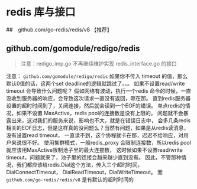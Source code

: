 # redis 库与接口



##　github.com/go-redis/redis/v8 【推荐】


## github.com/gomodule/redigo/redis
> 注意：redigo_imp.go 不再继续维护实现 redis_interface.go 的接口

注意：
`github.com/gomodule/redigo/redis` 如果你不传入 timeout 的值，那么默认0值的话，这两个set deadline的逻辑就跳过了。。。
如果不设置read/write timeout 会导致什么问题呢？
假如网络有波动，执行一个redis 命令的时候，一直没收到服务器的响应，会导致这次请求一直没有返回，晾在那。
直到redis服务器设置的超时时间到了，关闭连接，然后就会读到一个EOF的错误。
单点redis的情况，如果不设置 MaxActive，redis pool的连接数是没有上限的，
问题就不会暴露出来，这对我们的服务来说，影响也不大，就是在错误日志中，
会多几条redis相关的EOF日志，但是这样真的没问题么？当然有问题，如果是从redis读消息，没有设置read timeout，
一直读不到，这个协程就卡在那，迟迟不给响应，对用户来说很不好。
使用集群模式，一般redis_proxy 会限制连接数，所以redis pool 就应该用MaxActive限制池子里的最大连接数，
这时候如果不设置read/write timeout，问题就来了，池子里的连接会越来越少直到没有。
因此，不管那种情况，我们都应该给redis.Dial这个方法，传入三个超时时间，DialConnectTimeout， DialReadTimeout，DialWriteTimeout。
而 `github.com/go-redis/redis/v8` 是有默认的超时时间的